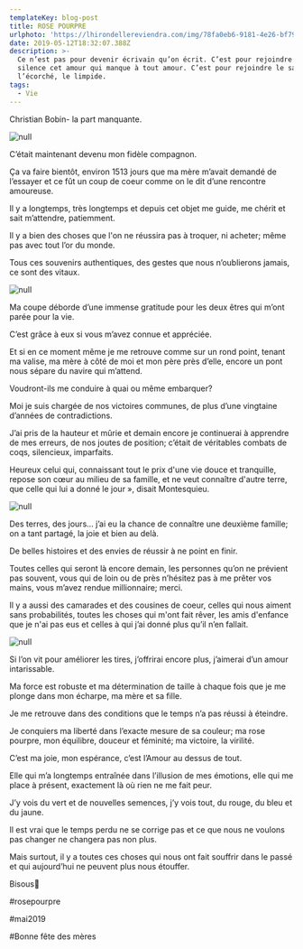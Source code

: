 ```yaml
---
templateKey: blog-post
title: ROSE POURPRE
urlphoto: 'https://lhirondellereviendra.com/img/78fa0eb6-9181-4e26-bf79-7a348661e2a3.png'
date: 2019-05-12T18:32:07.388Z
description: >-
  Ce n’est pas pour devenir écrivain qu’on écrit. C’est pour rejoindre en
  silence cet amour qui manque à tout amour. C’est pour rejoindre le sauvage,
  l’écorché, le limpide.
tags:
  - Vie
---
```

Christian Bobin- la part manquante.

![null](/img/78fa0eb6-9181-4e26-bf79-7a348661e2a3.png)

C’était maintenant devenu mon fidèle compagnon.

Ça va faire bientôt, environ 1513 jours que ma mère m’avait demandé de l’essayer et ce fût un coup de coeur comme on le dit d’une rencontre amoureuse.

Il y a longtemps, très longtemps et depuis cet objet me guide, me chérit et sait m’attendre, patiemment.

Il y a bien des choses que l'on ne réussira pas à troquer, ni acheter; même pas avec tout l’or du monde.

Tous ces souvenirs authentiques, des gestes que nous n’oublierons jamais, ce sont des vitaux.

![null](/img/01a6be96-f302-4c6b-98dc-bdfb7185ce9a.png)

Ma coupe déborde d’une immense gratitude pour les deux êtres qui m’ont parée pour la vie.

C’est grâce à eux si vous m’avez connue et appréciée.

Et si en ce moment même je me retrouve comme sur un rond point, tenant ma valise, ma mère à côté de moi et mon père près d’elle, encore un pont nous sépare du navire qui m’attend. 

Voudront-ils me conduire à quai ou même embarquer?

 Moi je suis chargée de nos victoires communes, de plus d’une vingtaine d’années de contradictions.

J’ai pris de la hauteur et mûrie et demain encore je continuerai à apprendre de mes erreurs, de nos joutes de position; c’était de véritables combats de coqs, silencieux, imparfaits.

Heureux celui qui, connaissant tout le prix d'une vie douce et tranquille, repose son cœur au milieu de sa famille, et ne veut connaître d'autre terre, que celle qui lui a donné le jour », disait Montesquieu.

![null](/img/81eaa0a3-8220-4589-b897-357d3d9b6355.png)

Des terres, des jours... j’ai eu la chance de connaître une deuxième famille; on a tant partagé, la  joie et bien au delà.

De belles histoires et des envies de réussir à ne point en finir.

Toutes celles qui seront là encore demain, les personnes qu’on ne prévient pas souvent, vous qui de loin ou de près n’hésitez pas à me prêter vos mains, vous m’avez rendue millionnaire; merci.

Il y a aussi des camarades et des cousines de coeur, celles qui nous aiment sans probabilités, toutes les choses qui m'ont fait rêver, les amis d'enfance que je n'ai pas eus et celles à qui j’ai donné plus qu’il n’en fallait.

![null](/img/931c849d-ef8d-44a6-9bfb-9c7ef96042d7.png)

Si l’on vit pour améliorer les tires, j’offrirai encore plus, j’aimerai d’un amour intarissable.

Ma force est robuste et ma détermination de taille à chaque fois que je me plonge dans mon écharpe, ma mère et sa fille.

Je me retrouve dans des conditions que le temps n’a pas réussi à éteindre.

Je conquiers ma liberté dans l’exacte mesure de sa couleur; ma rose pourpre, mon équilibre, douceur et féminité; ma victoire, la virilité.

C’est ma joie, mon espérance, c’est l’Amour au dessus de tout.

Elle qui m’a longtemps entraînée dans l’illusion de mes émotions, elle qui me place à présent, exactement là où rien ne me fait peur.

J’y vois du vert et de nouvelles semences, j’y vois tout, du rouge, du bleu et du jaune.

Il est vrai que le temps perdu ne se corrige pas et ce que nous ne voulons pas changer ne changera pas non plus.

Mais surtout, il y a toutes ces choses qui nous ont fait souffrir dans le passé et qui aujourd’hui ne peuvent plus nous étouffer.

Bisous💋

\#rosepourpre

\#mai2019

\#Bonne fête des mères
